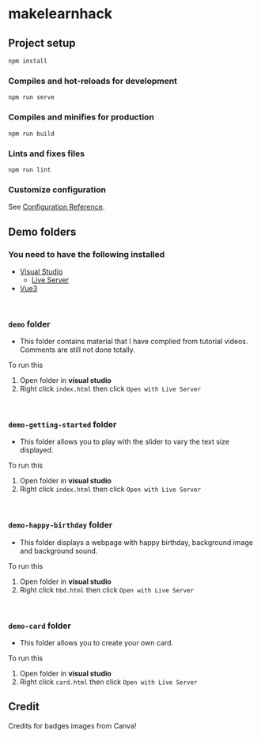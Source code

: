 # makelearnhack

## Project setup
```
npm install
```

### Compiles and hot-reloads for development
```
npm run serve
```

### Compiles and minifies for production
```
npm run build
```

### Lints and fixes files
```
npm run lint
```

### Customize configuration
See [Configuration Reference](https://cli.vuejs.org/config/).

## Demo folders
### You need to have the following installed
- [Visual Studio](https://visualstudio.microsoft.com/downloads/)
    - [Live Server](https://marketplace.visualstudio.com/items?itemName=ritwickdey.LiveServer)
- [Vue3](https://cli.vuejs.org/guide/installation.html)

<br>

### ```demo``` folder
- This folder contains material that I have complied from tutorial videos. Comments are still not done totally.

To run this
1. Open folder in **visual studio**
2. Right click ```index.html``` then click ```Open with Live Server```

<br>

### ```demo-getting-started``` folder
- This folder allows you to play with the slider to vary the text size displayed.

To run this
1. Open folder in **visual studio**
2. Right click ```index.html``` then click ```Open with Live Server```

<br>

### ```demo-happy-birthday``` folder
- This folder displays a webpage with happy birthday, background image and background sound.

To run this
1. Open folder in **visual studio**
2. Right click ```hbd.html``` then click ```Open with Live Server```

<br>

### ```demo-card``` folder
- This folder allows you to create your own card.

To run this
1. Open folder in **visual studio**
2. Right click ```card.html``` then click ```Open with Live Server```


## Credit
Credits for badges images from Canva!
